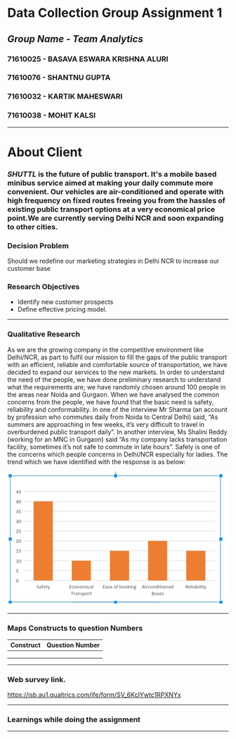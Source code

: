 # Data Collection Group Assignment 1

## *Group Name - Team Analytics*

### 71610025 - BASAVA ESWARA KRISHNA ALURI
### 71610076 - SHANTNU GUPTA
### 71610032 - KARTIK MAHESWARI
### 71610038 - MOHIT KALSI
******
# About Client
### *SHUTTL* is the future of public transport. It's a mobile based minibus service aimed at making your daily commute more convenient. Our vehicles are air-conditioned and operate with high frequency on fixed routes freeing you from the hassles of existing public transport options at a very economical price point.We are currently serving Delhi NCR and soon expanding to other cities.

### Decision Problem
Should we redefine our  marketing strategies in  Delhi NCR to increase our customer base

### Research Objectives
* Identify new customer prospects
* Define effective pricing model.

*****
### Qualitative Research
As we are the growing company in the competitive environment like Delhi/NCR, as part to fulfil our mission to fill the gaps of the public transport with an efficient, reliable and comfortable source of transportation, we have decided to expand our services to the new markets.
In order to understand the need of the people, we have done preliminary research to understand what the requirements are; we have randomly chosen around 100 people in the areas near Noida and Gurgaon.
When we have analysed the common concerns from the people, we have found that the basic need is safety, reliability and conformability. In one of the interview Mr Sharma (an account by profession who commutes daily from Noida to Central Delhi) said, “As summers are approaching in few weeks, it’s very difficult to travel in overburdened public transport daily”. 
In another interview, Ms Shalini Reddy (working for an MNC in Gurgaon) said “As my company lacks transportation facility, sometimes it’s not safe to commute in late hours”. Safely is one of the concerns which people concerns in Delhi/NCR especially for ladies.
The trend which we have identified with the response is as below:

![Alt Text](https://github.com/eswarkrishna/GroupAssignment/blob/master/Group_assignment_DC_1.jpg)







*****
### Maps Constructs to question Numbers
| Construct|Question Number|
|---|---|
|   |   |
|   |   |
|   |   |




*****
### Web survey link.

https://isb.au1.qualtrics.com/jfe/form/SV_6KcIYwtc1RPXNYx




*****
### Learnings while doing the assignment





*****
